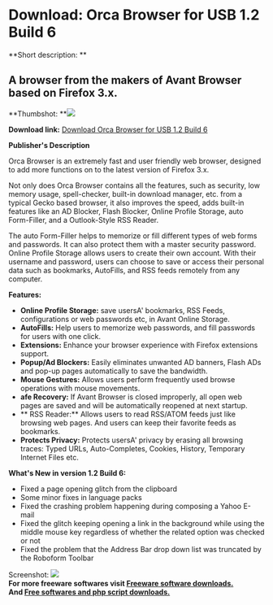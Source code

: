 # Download: Orca Browser for USB 1.2 Build 6

**Short description: **

## A browser from the makers of Avant Browser based on Firefox 3.x.

  
**Thumbshot: **![](http://www.freewarefiles.com/screenshot/orcabrowser_md.jpg)   
  
**Download link:** [Download Orca Browser for USB 1.2 Build 6](http://freesoftwares.boysofts.com/Orca-Browser-for-USB_program_50484.html)  
  

**Publisher's Description**  
  

Orca Browser is an extremely fast and user friendly web browser, designed to
add more functions on to the latest version of Firefox 3.x.

Not only does Orca Browser contains all the features, such as security, low
memory usage, spell-checker, built-in download manager, etc. from a typical
Gecko based browser, it also improves the speed, adds built-in features like
an AD Blocker, Flash Blocker, Online Profile Storage, auto Form-Filler, and a
Outlook-Style RSS Reader.

The auto Form-Filler helps to memorize or fill different types of web forms
and passwords. It can also protect them with a master security password.
Online Profile Storage allows users to create their own account. With their
username and password, users can choose to save or access their personal data
such as bookmarks, AutoFills, and RSS feeds remotely from any computer.

**Features:**

  * **Online Profile Storage:** save usersA' bookmarks, RSS Feeds, configurations or web passwords etc, in Avant Online Storage. 
  * **AutoFills:** Help users to memorize web passwords, and fill passwords for users with one click. 
  * **Extensions:** Enhance your browser experience with Firefox extensions support. 
  * **Popup/Ad Blockers:** Easily eliminates unwanted AD banners, Flash ADs and pop-up pages automatically to save the bandwidth. 
  * **Mouse Gestures:** Allows users perform frequently used browse operations with mouse movements. 
  * **afe Recovery:** If Avant Browser is closed improperly, all open web pages are saved and will be automatically reopened at next startup. 
  * ** RSS Reader:** Allows users to read RSS/ATOM feeds just like browsing web pages. And users can keep their favorite feeds as bookmarks. 
  * **Protects Privacy:** Protects usersA' privacy by erasing all browsing traces: Typed URLs, Auto-Completes, Cookies, History, Temporary Internet Files etc. 

**What's New in version 1.2 Build 6:**

  * Fixed a page opening glitch from the clipboard 
  * Some minor fixes in language packs 
  * Fixed the crashing problem happening during composing a Yahoo E-mail 
  * Fixed the glitch keeping opening a link in the background while using the middle mouse key regardless of whether the related option was checked or not 
  * Fixed the problem that the Address Bar drop down list was truncated by the Roboform Toolbar 

  
  
Screenshot: ![](http://www.freewarefiles.com/screenshot/orcabrowser.jpg)  
**For more freeware softwares visit [Freeware software downloads.](http://freesoftwares.boysofts.com/)**   
**And [Free softwares and php script downloads.](http://www.boysofts.com/)**

